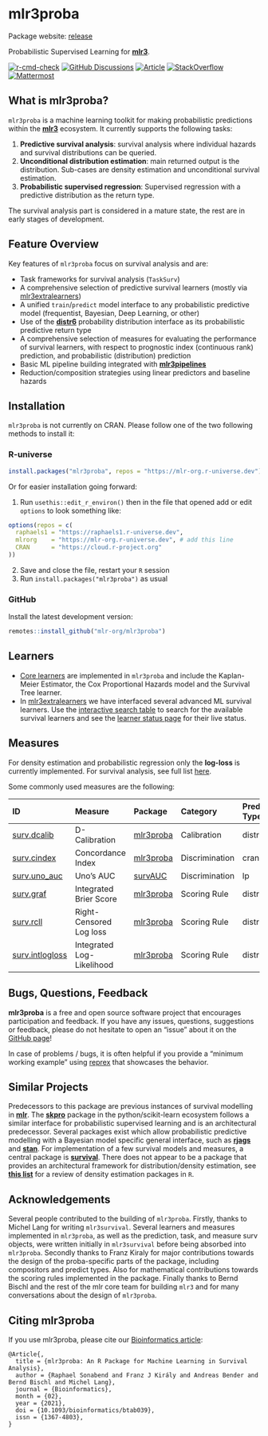
# mlr3proba

Package website: [release](https://mlr3proba.mlr-org.com/)

Probabilistic Supervised Learning for
**[mlr3](https://github.com/mlr-org/mlr3/)**.

<!-- badges: start -->

[![r-cmd-check](https://github.com/mlr-org/mlr3proba/actions/workflows/r-cmd-check.yml/badge.svg)](https://github.com/mlr-org/mlr3proba/actions/workflows/r-cmd-check.yml)
[![GitHub
Discussions](https://img.shields.io/github/discussions/mlr-org/mlr3proba?logo=github&label=Discussions%20Q%26A&color=FFE600)](https://github.com/mlr-org/mlr3proba/discussions)
[![Article](https://img.shields.io/badge/Article-10.1093%2Fbioinformatics%2Fbtab039-brightgreen)](https://doi.org/10.1093/bioinformatics/btab039)
[![StackOverflow](https://img.shields.io/badge/stackoverflow-mlr3-orange.svg)](https://stackoverflow.com/questions/tagged/mlr3)
[![Mattermost](https://img.shields.io/badge/chat-mattermost-orange.svg)](https://lmmisld-lmu-stats-slds.srv.mwn.de/mlr_invite/)
<!-- badges: end -->

## What is mlr3proba?

`mlr3proba` is a machine learning toolkit for making probabilistic
predictions within the **[mlr3](https://github.com/mlr-org/mlr3)**
ecosystem. It currently supports the following tasks:

1.  **Predictive survival analysis**: survival analysis where individual
    hazards and survival distributions can be queried.
2.  **Unconditional distribution estimation**: main returned output is
    the distribution. Sub-cases are density estimation and unconditional
    survival estimation.
3.  **Probabilistic supervised regression**: Supervised regression with
    a predictive distribution as the return type.

The survival analysis part is considered in a mature state, the rest are
in early stages of development.

## Feature Overview

Key features of `mlr3proba` focus on survival analysis and are:

- Task frameworks for survival analysis (`TaskSurv`)
- A comprehensive selection of predictive survival learners (mostly via
  [mlr3extralearners](https://github.com/mlr-org/mlr3extralearners/))
- A unified `train`/`predict` model interface to any probabilistic
  predictive model (frequentist, Bayesian, Deep Learning, or other)
- Use of the
  **[distr6](https://github.com/alan-turing-institute/distr6)**
  probability distribution interface as its probabilistic predictive
  return type
- A comprehensive selection of measures for evaluating the performance
  of survival learners, with respect to prognostic index (continuous
  rank) prediction, and probabilistic (distribution) prediction
- Basic ML pipeline building integrated with
  **[mlr3pipelines](https://github.com/mlr-org/mlr3pipelines)**
- Reduction/composition strategies using linear predictors and baseline
  hazards

## Installation

`mlr3proba` is not currently on CRAN. Please follow one of the two
following methods to install it:

### R-universe

``` r
install.packages("mlr3proba", repos = "https://mlr-org.r-universe.dev")
```

Or for easier installation going forward:

1.  Run `usethis::edit_r_environ()` then in the file that opened add or
    edit `options` to look something like:

``` r
options(repos = c(
  raphaels1 = "https://raphaels1.r-universe.dev",
  mlrorg    = "https://mlr-org.r-universe.dev", # add this line
  CRAN      = "https://cloud.r-project.org"
))
```

2.  Save and close the file, restart your `R` session
3.  Run `install.packages("mlr3proba")` as usual

### GitHub

Install the latest development version:

``` r
remotes::install_github("mlr-org/mlr3proba")
```

## Learners

- [Core
  learners](https://mlr3proba.mlr-org.com/reference/index.html#survival-learners)
  are implemented in `mlr3proba` and include the Kaplan-Meier Estimator,
  the Cox Proportional Hazards model and the Survival Tree learner.
- In [mlr3extralearners](https://github.com/mlr-org/mlr3extralearners)
  we have interfaced several advanced ML survival learners. Use the
  [interactive search table](https://mlr-org.com/learners.html) to
  search for the available survival learners and see the [learner status
  page](https://mlr3extralearners.mlr-org.com/articles/learner_status.html)
  for their live status.

## Measures

For density estimation and probabilistic regression only the
**log-loss** is currently implemented. For survival analysis, see full
list
[here](https://mlr3proba.mlr-org.com/reference/index.html#survival-measures).

Some commonly used measures are the following:

| ID                                                                                           | Measure                   | Package                                                   | Category       | Prediction Type |
|:---------------------------------------------------------------------------------------------|:--------------------------|:----------------------------------------------------------|:---------------|:----------------|
| [surv.dcalib](https://mlr3proba.mlr-org.com/reference/mlr_measures_surv.dcalib.html)         | D-Calibration             | [mlr3proba](https://CRAN.R-project.org/package=mlr3proba) | Calibration    | distr           |
| [surv.cindex](https://mlr3proba.mlr-org.com/reference/mlr_measures_surv.cindex.html)         | Concordance Index         | [mlr3proba](https://CRAN.R-project.org/package=mlr3proba) | Discrimination | crank           |
| [surv.uno_auc](https://mlr3proba.mlr-org.com/reference/mlr_measures_surv.uno_auc.html)       | Uno’s AUC                 | [survAUC](https://CRAN.R-project.org/package=survAUC)     | Discrimination | lp              |
| [surv.graf](https://mlr3proba.mlr-org.com/reference/mlr_measures_surv.graf.html)             | Integrated Brier Score    | [mlr3proba](https://CRAN.R-project.org/package=mlr3proba) | Scoring Rule   | distr           |
| [surv.rcll](https://mlr3proba.mlr-org.com/reference/mlr_measures_surv.rcll.html)             | Right-Censored Log loss   | [mlr3proba](https://CRAN.R-project.org/package=mlr3proba) | Scoring Rule   | distr           |
| [surv.intlogloss](https://mlr3proba.mlr-org.com/reference/mlr_measures_surv.intlogloss.html) | Integrated Log-Likelihood | [mlr3proba](https://CRAN.R-project.org/package=mlr3proba) | Scoring Rule   | distr           |

## Bugs, Questions, Feedback

**mlr3proba** is a free and open source software project that encourages
participation and feedback. If you have any issues, questions,
suggestions or feedback, please do not hesitate to open an “issue” about
it on the [GitHub page](https://github.com/mlr-org/mlr3proba/issues)!

In case of problems / bugs, it is often helpful if you provide a
“minimum working example” using [reprex](https://reprex.tidyverse.org/)
that showcases the behavior.

## Similar Projects

Predecessors to this package are previous instances of survival
modelling in **[mlr](https://github.com/mlr-org/mlr)**. The
**[skpro](https://github.com/alan-turing-institute/skpro)** package in
the python/scikit-learn ecosystem follows a similar interface for
probabilistic supervised learning and is an architectural predecessor.
Several packages exist which allow probabilistic predictive modelling
with a Bayesian model specific general interface, such as
**[rjags](https://CRAN.R-project.org/package=rjags)** and
**[stan](https://github.com/stan-dev/rstan)**. For implementation of a
few survival models and measures, a central package is
**[survival](https://github.com/therneau/survival)**. There does not
appear to be a package that provides an architectural framework for
distribution/density estimation, see **[this
list](https://vita.had.co.nz/papers/density-estimation.pdf)** for a
review of density estimation packages in `R`.

## Acknowledgements

Several people contributed to the building of `mlr3proba`. Firstly,
thanks to Michel Lang for writing `mlr3survival`. Several learners and
measures implemented in `mlr3proba`, as well as the prediction, task,
and measure surv objects, were written initially in `mlr3survival`
before being absorbed into `mlr3proba`. Secondly thanks to Franz Kiraly
for major contributions towards the design of the proba-specific parts
of the package, including compositors and predict types. Also for
mathematical contributions towards the scoring rules implemented in the
package. Finally thanks to Bernd Bischl and the rest of the mlr core
team for building `mlr3` and for many conversations about the design of
`mlr3proba`.

## Citing mlr3proba

If you use mlr3proba, please cite our [Bioinformatics
article](https://doi.org/10.1093/bioinformatics/btab039):

    @Article{,
      title = {mlr3proba: An R Package for Machine Learning in Survival Analysis},
      author = {Raphael Sonabend and Franz J Király and Andreas Bender and Bernd Bischl and Michel Lang},
      journal = {Bioinformatics},
      month = {02},
      year = {2021},
      doi = {10.1093/bioinformatics/btab039},
      issn = {1367-4803},
    }
